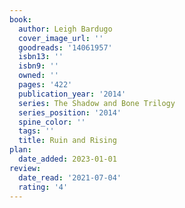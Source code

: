 ```yaml
---
book:
  author: Leigh Bardugo
  cover_image_url: ''
  goodreads: '14061957'
  isbn13: ''
  isbn9: ''
  owned: ''
  pages: '422'
  publication_year: '2014'
  series: The Shadow and Bone Trilogy
  series_position: '2014'
  spine_color: ''
  tags: ''
  title: Ruin and Rising
plan:
  date_added: 2023-01-01
review:
  date_read: '2021-07-04'
  rating: '4'
---
```


